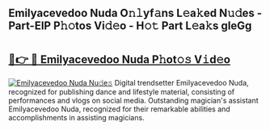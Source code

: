 ## Emilyacevedoo Nuda O𝚗𝚕yf𝚊ns L𝚎a𝚔ed N𝚞𝚍es - Part-EIP P𝚑𝚘tos Vi𝚍𝚎o - H𝚘𝚝 Part L𝚎a𝚔s gIeGg

# <h2><a href="http://kf0eg2a.oniu.top/?m=Emilyacevedoo+Nuda">🔗👉 🔴 Emilyacevedoo Nuda P𝚑ot𝚘𝚜 V𝚒d𝚎o</a></h2>

[![Emilyacevedoo Nuda Nu𝚍e𝚜](https://i.imgur.com/0qMVB7G.gif)](http://kf0eg2a.oniu.top/?m=Emilyacevedoo+Nuda)
Digital trendsetter Emilyacevedoo Nuda, recognized for publishing dance and lifestyle material, consisting of performances and vlogs on social media. Outstanding magician's assistant Emilyacevedoo Nuda, recognized for their remarkable abilities and accomplishments in assisting magicians.  
